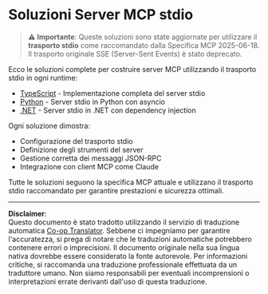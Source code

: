 <!--
CO_OP_TRANSLATOR_METADATA:
{
  "original_hash": "e378b47e0361b7a9b0dab7a0306878c8",
  "translation_date": "2025-08-26T20:01:20+00:00",
  "source_file": "03-GettingStarted/05-stdio-server/solution/README.md",
  "language_code": "it"
}
-->
# Soluzioni Server MCP stdio

> **⚠️ Importante**: Queste soluzioni sono state aggiornate per utilizzare il **trasporto stdio** come raccomandato dalla Specifica MCP 2025-06-18. Il trasporto originale SSE (Server-Sent Events) è stato deprecato.

Ecco le soluzioni complete per costruire server MCP utilizzando il trasporto stdio in ogni runtime:

- [TypeScript](../../../../../03-GettingStarted/05-stdio-server/solution/typescript) - Implementazione completa del server stdio
- [Python](../../../../../03-GettingStarted/05-stdio-server/solution/python) - Server stdio in Python con asyncio
- [.NET](../../../../../03-GettingStarted/05-stdio-server/solution/dotnet) - Server stdio in .NET con dependency injection

Ogni soluzione dimostra:
- Configurazione del trasporto stdio
- Definizione degli strumenti del server
- Gestione corretta dei messaggi JSON-RPC
- Integrazione con client MCP come Claude

Tutte le soluzioni seguono la specifica MCP attuale e utilizzano il trasporto stdio raccomandato per garantire prestazioni e sicurezza ottimali.

---

**Disclaimer**:  
Questo documento è stato tradotto utilizzando il servizio di traduzione automatica [Co-op Translator](https://github.com/Azure/co-op-translator). Sebbene ci impegniamo per garantire l'accuratezza, si prega di notare che le traduzioni automatiche potrebbero contenere errori o imprecisioni. Il documento originale nella sua lingua nativa dovrebbe essere considerato la fonte autorevole. Per informazioni critiche, si raccomanda una traduzione professionale effettuata da un traduttore umano. Non siamo responsabili per eventuali incomprensioni o interpretazioni errate derivanti dall'uso di questa traduzione.